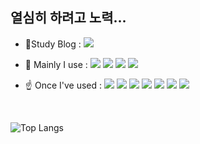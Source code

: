## 열심히 하려고 노력...

<!--
**HwaJong-N/HwaJong-N** is a ✨ _special_ ✨ repository because its `README.md` (this file) appears on your GitHub profile.

Here are some ideas to get you started:

- 🔭 I’m currently working on ...
- 🌱 I’m currently learning ...
- 👯 I’m looking to collaborate on ...
- 🤔 I’m looking for help with ...
- 💬 Ask me about ...
- 📫 How to reach me: ...
- 😄 Pronouns: ...
- ⚡ Fun fact: ...
-->





* 📝Study Blog :  <img src="https://img.shields.io/badge/Velog-20C997?&style=flat&logo=Velog&logoColor=white"/>



* 📌 Mainly I use : <img src="https://img.shields.io/badge/Java-007396.svg?&style=flat&logo=Java&logoColor=white"/> <img src="https://img.shields.io/badge/Spring-6DB33F.svg?&style=flat&logo=Spring&logoColor=white"/> <img src="https://img.shields.io/badge/Spring Boot-6DB33F.svg?&style=flat&logo=Spring Boot&logoColor=white"/> <img src="https://img.shields.io/badge/H2-004088.svg?&style=flat&logoColor=white"/> 



* ☝ Once I've used : <img src="https://img.shields.io/badge/Python-3776AB?&style=flat&logo=Python&logoColor=white"/> <img src="https://img.shields.io/badge/HTML5-E34F26.svg?&style=flat&logo=HTML5&logoColor=white"/> <img src="https://img.shields.io/badge/CSS3-1572B6.svg?&style=flat&logo=CSS3&logoColor=white"/> <img src="https://img.shields.io/badge/BootStrap-7952B3.svg?&style=flat&logo=BootStrap&logoColor=white"/> <img src="https://img.shields.io/badge/JavaScript-F7DF1E?&style=flat&logo=JavaScript&logoColor=white"/> <img src="https://img.shields.io/badge/PostgreSQl-4169E1?&style=flat&logo=PostgreSQl&logoColor=white"/> <img src="https://img.shields.io/badge/Microsoft SQL Server-CC2927?&style=flat&logo=Microsoft SQL Server&logoColor=white"/>


<br>



![Top Langs](https://github-readme-stats.vercel.app/api/top-langs/?username=HwaJong-N&layout=compact&theme=tokyonight&lang_count=6)




